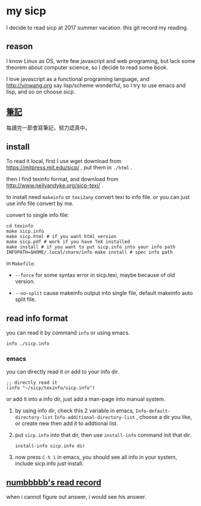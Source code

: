 # my sicp
I decide to read sicp at 2017 summer vacation.
this git record my reading.

## reason
I know Linux as OS, write few javascript and web programing,
but lack some theorem about computer science,
so I decide to read some book.

I love javascript as a functional programing language,
and <http://yinwang.org> say lisp/scheme wonderful,
so I try to use emacs and lisp, and so on choose sicp.

## [筆記](exercise)
每讀完一節會寫筆記，努力認真中。

## install
To read it local, first I use wget download from
<https://mitpress.mit.edu/sicp/> , put them in `./html` .

then I find texinfo format,
and download from <http://www.neilvandyke.org/sicp-texi/> .

to install need `makeinfo` or `texi2any` convert texi to info file.
or you can just use info file convert by me.

convert to single info file:

    cd texinfo 
    make sicp.info
    make sicp.html # if you want html version
    make sicp.pdf # work if you have TeX installed
    make install # if you want to put sicp.info into your info path
    INFOPATH=$HOME/.local/share/info make install # spec info path


in `Makefile`:

  - `--force` for some syntax error in sicp.texi,
    maybe because of old version.
    
  - `--no-split` cause makeinfo output into single file,
    default makeinfo auto split file.


## read info format
you can read it by command `info` or using emacs.

    info ./sicp.info

### emacs
you can directly read it or add to your info dir.

    ;; directly read it
    (info "~/sicp/texinfo/sicp.info") 

or add it into a info dir, just add a man-page into manual system.

 1. by using info dir, check this 2 variable in emacs,
    `Info-default-directory-list` `Info-additional-directory-list` ,
    choose a dir you like, or create new then add it to addtional list.

 2. put `sicp.info` into that dir, 
    then use `install-info` command init that dir.

        install-info sicp.info dir

 3. now press `C-h i` in emacs, 
    you should see all info in your system,
    include sicp.info just install.
    

## [numbbbbb's read record](https://github.com/numbbbbb/sicp)
when i cannot figure out answer, i would see his answer.
